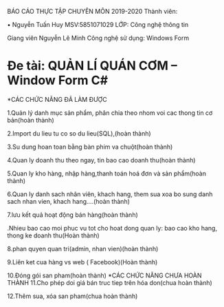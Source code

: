 
BÁO CÁO THỰC TẬP CHUYÊN MÔN 2019-2020
Thành viên:

•	Nguyễn Tuấn Huy	MSV:5851071029
LỚP: Công nghệ thông tin 

Giang viên Nguyễn Lê Minh
Công nghệ sử dụng: Windows Form

# Ðe tài: QUẢN LÍ QUÁN CƠM – Window Form C#
*CÁC CHỨC NĂNG ĐÃ LÀM ĐƯỢC

1.Quản lý danh mục sản phẩm, phân chia theo nhom voi cac thong tin cơ bản(hoàn thành) 

2.Import du lieu tu co so du lieu(SQL),(hoàn thành)

3.Su dung hoan toan bằng bàn phim va chuột(hoàn thành)

4.Quan ly doanh thu theo ngay, tin bao cao doanh thu(hoàn thành)

5.Quan ly kho hàng, nhập hàng,thanh toán hoá đơn và sản phẩm(hoàn thành)

6.Quan ly danh sach nhân viên, khach hang, them sua xoa bo sung danh sach nhan vien, khach hang....(hoàn thành)

7.lưu kết quả hoạt động bán hàng(hoàn thành)

.Nhieu bao cao moi phuc vu tot cho hoat dong quan ly: bao cao kho hang, thong ke doanh thu(Hoàn thành)

8.phan quyen quan tri(admin, nhan vien)(hoàn thành)

9.Liên ket cua hàng vs web ( Facebook)(Hoàn thành)

10.Ðóng gói san pham(hoàn thành)
*CÁC CHỨC NĂNG CHƯA HOÀN THÀNH
11.Cho phép doi giá bán truc tiep trên hóa don(chua hoàn thành)

12.Thêm sua, xóa san pham(chua hoàn thành)
